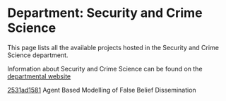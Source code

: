 # Department: **Security and Crime Science**

This page lists all the available projects hosted in the Security and Crime Science department.

Information about Security and Crime Science can be found on the [departmental website](https://www.ucl.ac.uk/security-crime-science)

[2531ad1581](../projects/2531ad1581.md) Agent Based Modelling of False Belief Dissemination


